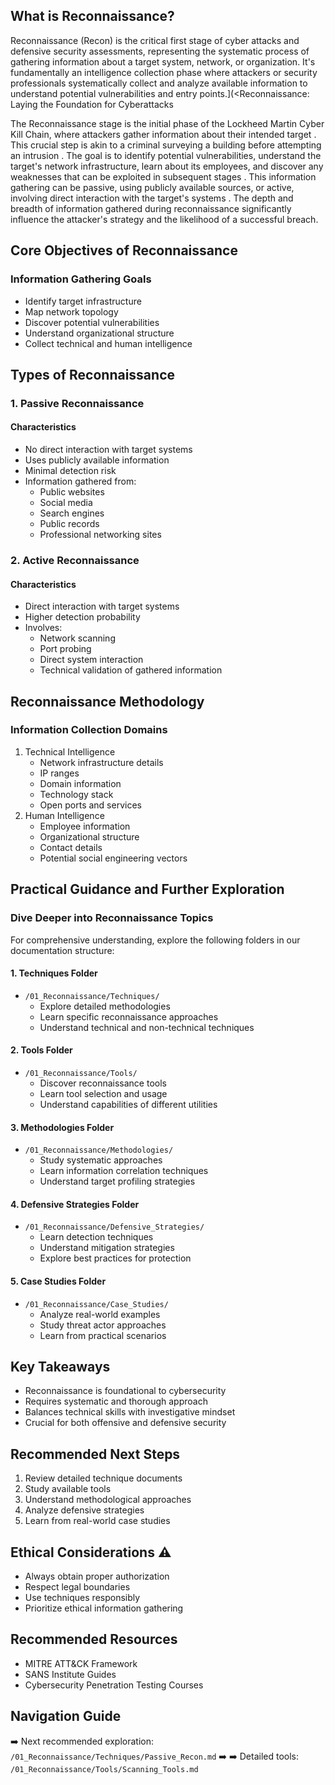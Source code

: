 ## What is Reconnaissance?

Reconnaissance (Recon) is the critical first stage of cyber attacks and defensive security assessments, representing the systematic process of gathering information about a target system, network, or organization. It's fundamentally an intelligence collection phase where attackers or security professionals systematically collect and analyze available information to understand potential vulnerabilities and entry points.](<Reconnaissance: Laying the Foundation for Cyberattacks

The Reconnaissance stage is the initial phase of the Lockheed Martin Cyber Kill Chain, where attackers gather information about their intended target . This crucial step is akin to a criminal surveying a building before attempting an intrusion . The goal is to identify potential vulnerabilities, understand the target's network infrastructure, learn about its employees, and discover any weaknesses that can be exploited in subsequent stages . This information gathering can be passive, using publicly available sources, or active, involving direct interaction with the target's systems . The depth and breadth of information gathered during reconnaissance significantly influence the attacker's strategy and the likelihood of a successful breach.

## Core Objectives of Reconnaissance

### Information Gathering Goals

- Identify target infrastructure
- Map network topology
- Discover potential vulnerabilities
- Understand organizational structure
- Collect technical and human intelligence

## Types of Reconnaissance

### 1. Passive Reconnaissance

#### Characteristics

- No direct interaction with target systems
- Uses publicly available information
- Minimal detection risk
- Information gathered from:
    - Public websites
    - Social media
    - Search engines
    - Public records
    - Professional networking sites

### 2. Active Reconnaissance

#### Characteristics

- Direct interaction with target systems
- Higher detection probability
- Involves:
    - Network scanning
    - Port probing
    - Direct system interaction
    - Technical validation of gathered information

## Reconnaissance Methodology

### Information Collection Domains

1. Technical Intelligence
    - Network infrastructure details
    - IP ranges
    - Domain information
    - Technology stack
    - Open ports and services
2. Human Intelligence
    - Employee information
    - Organizational structure
    - Contact details
    - Potential social engineering vectors

## Practical Guidance and Further Exploration

### Dive Deeper into Reconnaissance Topics

For comprehensive understanding, explore the following folders in our documentation structure:

#### 1. Techniques Folder

- `/01_Reconnaissance/Techniques/`
    - Explore detailed methodologies
    - Learn specific reconnaissance approaches
    - Understand technical and non-technical techniques

#### 2. Tools Folder

- `/01_Reconnaissance/Tools/`
    - Discover reconnaissance tools
    - Learn tool selection and usage
    - Understand capabilities of different utilities

#### 3. Methodologies Folder

- `/01_Reconnaissance/Methodologies/`
    - Study systematic approaches
    - Learn information correlation techniques
    - Understand target profiling strategies

#### 4. Defensive Strategies Folder

- `/01_Reconnaissance/Defensive_Strategies/`
    - Learn detection techniques
    - Understand mitigation strategies
    - Explore best practices for protection

#### 5. Case Studies Folder

- `/01_Reconnaissance/Case_Studies/`
    - Analyze real-world examples
    - Study threat actor approaches
    - Learn from practical scenarios

## Key Takeaways

- Reconnaissance is foundational to cybersecurity
- Requires systematic and thorough approach
- Balances technical skills with investigative mindset
- Crucial for both offensive and defensive security

## Recommended Next Steps

1. Review detailed technique documents
2. Study available tools
3. Understand methodological approaches
4. Analyze defensive strategies
5. Learn from real-world case studies

## Ethical Considerations ⚠️

- Always obtain proper authorization
- Respect legal boundaries
- Use techniques responsibly
- Prioritize ethical information gathering

## Recommended Resources

- MITRE ATT&CK Framework
- SANS Institute Guides
- Cybersecurity Penetration Testing Courses

## Navigation Guide

➡️  Next recommended exploration: `/01_Reconnaissance/Techniques/Passive_Recon.md` ➡️ ➡️  Detailed tools: `/01_Reconnaissance/Tools/Scanning_Tools.md`